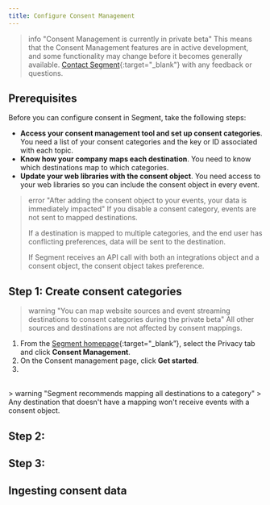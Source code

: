 ```yaml
---
title: Configure Consent Management
---
```

> info "Consent Management is currently in private beta"
> This means that the Consent Management features are in active development, and some functionality may change before it becomes generally available. [Contact Segment](https://segment.com/help/contact/){:target="_blank"} with any feedback or questions.

<!--- note to include: how to find your category ID in tools other than onetrust-->

## Prerequisites

Before you can configure consent in Segment, take the following steps:
- **Access your consent management tool and set up consent categories**. You need a list of your consent categories and the key or ID associated with each topic.
- **Know how your company maps each destination**. You need to know which destinations map to which categories. 
- **Update your web libraries with the consent object**. You need access to your web libraries so you can include the consent object in every event.

<!-- Ask Aaron about consent object order of ops/can it be tested??? Can you undo or pause this?? -->

> error "After adding the consent object to your events, your data is immediately impacted"
> If you disable a consent category, events are not sent to mapped destinations.
>  
> If a destination is mapped to multiple categories, and the end user has conflicting preferences, data will be sent to the destination.
> 
> If Segment receives an API call with both an integrations object and a consent object, the consent object takes preference.

<!-- does this need to be added to multiple pages-->

## Step 1: Create consent categories

> warning "You can map website sources and event streaming destinations to consent categories during the private beta"
> All other sources and destinations are not affected by consent mappings.

<!-- Add note that category ID is case sensitive--->

1. From the [Segment homepage](https://app.segment.com/goto-my-workspace/){:target="_blank”}, select the Privacy tab and click **Consent Management**.
2. On the Consent management page, click **Get started**.
3. 


<br/>
> warning "Segment recommends mapping all destinations to a category"
> Any destination that doesn't have a mapping won't receive events with a consent object. 


## Step 2: 


## Step 3: 

## Ingesting consent data
